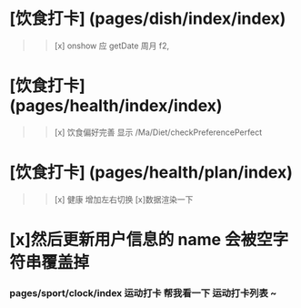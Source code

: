 # [饮食打卡] (pages/dish/index/index)

> > [x] onshow 应 getDate
> > 周月 f2,

# [饮食打卡] (pages/health/index/index)

> > [x] 饮食偏好完善 显示 /Ma/Diet/checkPreferencePerfect

# [饮食打卡] (pages/health/plan/index)

> > [x] 健康 增加左右切换
> > [x]数据渲染一下

# [x]然后更新用户信息的 name 会被空字符串覆盖掉

### pages/sport/clock/index 运动打卡 帮我看一下 运动打卡列表 ~
